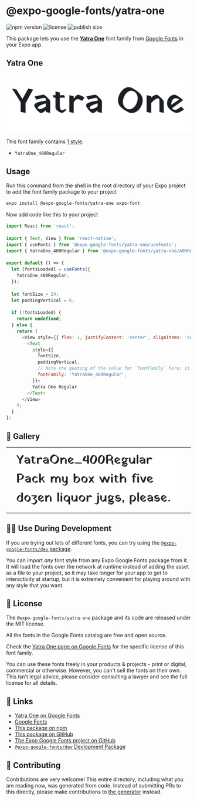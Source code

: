 # @expo-google-fonts/yatra-one

![npm version](https://flat.badgen.net/npm/v/@expo-google-fonts/yatra-one)
![license](https://flat.badgen.net/github/license/expo/google-fonts)
![publish size](https://flat.badgen.net/packagephobia/install/@expo-google-fonts/yatra-one)

This package lets you use the [**Yatra One**](https://fonts.google.com/specimen/Yatra+One) font family from [Google Fonts](https://fonts.google.com/) in your Expo app.

## Yatra One

![Yatra One](./font-family.png)

This font family contains [1 style](#-gallery).

- `YatraOne_400Regular`

## Usage

Run this command from the shell in the root directory of your Expo project to add the font family package to your project
```sh
expo install @expo-google-fonts/yatra-one expo-font
```

Now add code like this to your project
```js
import React from 'react';

import { Text, View } from 'react-native';
import { useFonts } from '@expo-google-fonts/yatra-one/useFonts';
import { YatraOne_400Regular } from '@expo-google-fonts/yatra-one/400Regular';

export default () => {
  let [fontsLoaded] = useFonts({
    YatraOne_400Regular,
  });

  let fontSize = 24;
  let paddingVertical = 6;

  if (!fontsLoaded) {
    return undefined;
  } else {
    return (
      <View style={{ flex: 1, justifyContent: 'center', alignItems: 'center' }}>
        <Text
          style={{
            fontSize,
            paddingVertical,
            // Note the quoting of the value for `fontFamily` here; it expects a string!
            fontFamily: 'YatraOne_400Regular',
          }}>
          Yatra One Regular
        </Text>
      </View>
    );
  }
};

```

## 🔡 Gallery


||||
|-|-|-|
|![YatraOne_400Regular](.//400Regular/YatraOne_400Regular.ttf.png)||||


## 👩‍💻 Use During Development

If you are trying out lots of different fonts, you can try using the [`@expo-google-fonts/dev` package](https://github.com/expo/google-fonts/tree/master/font-packages/dev#readme).

You can import *any* font style from any Expo Google Fonts package from it. It will load the fonts
over the network at runtime instead of adding the asset as a file to your project, so it may take longer
for your app to get to interactivity at startup, but it is extremely convenient
for playing around with any style that you want.

## 📖 License

The `@expo-google-fonts/yatra-one` package and its code are released under the MIT license.

All the fonts in the Google Fonts catalog are free and open source.

Check the [Yatra One page on Google Fonts](https://fonts.google.com/specimen/Yatra+One) for the specific license of this font family.

You can use these fonts freely in your products & projects - print or digital, commercial or otherwise. However, you can't sell the fonts on their own. This isn't legal advice, please consider consulting a lawyer and see the full license for all details.

## 🔗 Links

- [Yatra One on Google Fonts](https://fonts.google.com/specimen/Yatra+One)
- [Google Fonts](https://fonts.google.com/)
- [This package on npm](https://www.npmjs.com/package/@expo-google-fonts/yatra-one)
- [This package on GitHub](https://github.com/expo/google-fonts/tree/master/font-packages/yatra-one)
- [The Expo Google Fonts project on GitHub](https://github.com/expo/google-fonts)
- [`@expo-google-fonts/dev` Devlopment Package](https://github.com/expo/google-fonts/tree/master/font-packages/dev)

## 🤝 Contributing

Contributions are very welcome! This entire directory, including what you are reading now, was generated from code. Instead of submitting PRs to this directly, please make contributions to [the generator](https://github.com/expo/google-fonts/tree/master/packages/generator) instead.
